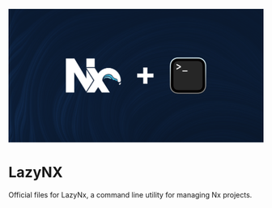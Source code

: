![.github/banner.png](.github/banner.png)

# LazyNX

Official files for LazyNx, a command line utility for managing Nx projects.

